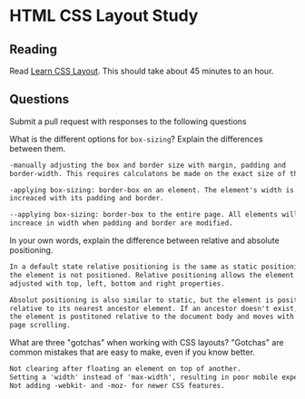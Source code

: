 # HTML CSS Layout Study

## Reading

Read [Learn CSS Layout](http://learnlayout.com). This should take about 45
 minutes to an hour.

## Questions

Submit a pull request with responses to the following questions

What is the different options for `box-sizing`? Explain the differences between
 them.

```md
-manually adjusting the box and border size with margin, padding and
border-width. This requires calculatons be made on the exact size of the element.

-applying box-sizing: border-box on an element. The element's width is not
increaced with its padding and border.

--applying box-sizing: border-box to the entire page. All elements will no longer
increace in width when padding and border are modified.
```

In your own words, explain the difference between relative and absolute
 positioning.

```md
In a default state relative positioning is the same as static positioning-
the element is not positioned. Relative positioning allows the element to be
adjusted with top, left, bottom and right properties.

Absolut positioning is also similar to static, but the element is positioned
relative to its nearest ancestor element. If an ancestor doesn't exist,
the element is postitoned relative to the document body and moves with
page scrolling.
```

What are three "gotchas" when working with CSS layouts? "Gotchas" are common
 mistakes that are easy to make, even if you know better.

```md
Not clearing after floating an element on top of another.
Setting a 'width' instead of 'max-width', resulting in poor mobile experience.
Not adding -webkit- and -moz- for newer CSS features.
```
